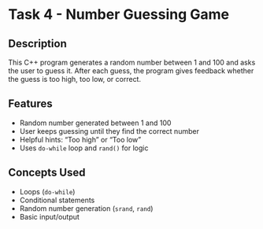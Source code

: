 # Task 4 - Number Guessing Game

##  Description
This C++ program generates a random number between 1 and 100 and asks the user to guess it. After each guess, the program gives feedback whether the guess is too high, too low, or correct.

##  Features
- Random number generated between 1 and 100
- User keeps guessing until they find the correct number
- Helpful hints: “Too high” or “Too low”
- Uses `do-while` loop and `rand()` for logic

##  Concepts Used
- Loops (`do-while`)
- Conditional statements
- Random number generation (`srand`, `rand`)
- Basic input/output
